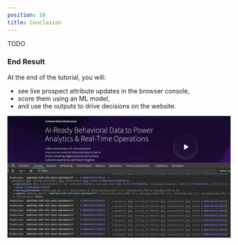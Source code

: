 ```yaml
---
position: 10
title: Conclusion
---
```


TODO



### End Result

At the end of the tutorial, you will:

* see live prospect attribute updates in the browser console,
* score them using an ML model,
* and use the outputs to drive decisions on the website.

![](./screenshots/console_output.png)

<!--
In this tutorial you've learned how to use Signals to calculate and serve information about user behavior in near real time.

This is the process workflow:
* Define attributes
* Test definitions
* Apply attribute configurations to Signals
* Retrieve calculated attribute values from the Profiles Store

## Next steps

Here are some ideas for further exploration:
* Try out other entities, e.g. `domain_userid`, to calculate the attributes against
* Define attributes based off other event types
* Retrieve calculated attributes in your real applications
* Explore our other Signals tutorials -->
